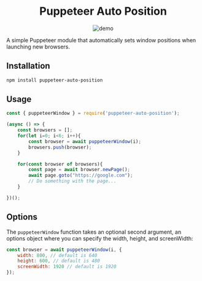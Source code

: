 <div align="center">
    


# Puppeteer Auto Position
![demo](https://github.com/fdciabdul/puppeteer-auto-window-position/assets/31664438/ffb78a3c-9572-4a97-abc6-45a0139b6212)

</div>

A simple Puppeteer module that automatically sets window positions when launching new browsers.

## Installation

```bash
npm install puppeteer-auto-position
```


## Usage

```javascript
const { puppeteerWindow } = require('puppeteer-auto-position');

(async () => {
    const browsers = [];
    for(let i=0; i<6; i++){
        const browser = await puppeteerWindow(i);
        browsers.push(browser);
    }

    for(const browser of browsers){
        const page = await browser.newPage();
        await page.goto("https://google.com");
        // Do something with the page...
    }

})();
```


## Options

The `puppeteerWindow` function takes an optional second argument, an options object where you can specify the width, height, and screenWidth:


```javascript
const browser = await puppeteerWindow(i, {
    width: 800, // default is 640
    height: 600, // default is 480
    screenWidth: 1920 // default is 1920
});
```

